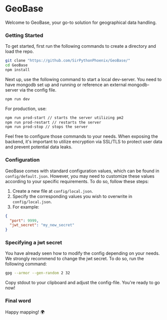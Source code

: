 # GeoBase

Welcome to GeoBase, your go-to solution for geographical data handling. 

### Getting Started

To get started, first run the following commands to create a directory and load the repo.

```bash
git clone "https://github.com/SirPythonPhoenix/GeoBase/"
cd GeoBase
npm install
```
Next up, use the following command to start a local dev-server. 
You need to have mongodb set up and running or reference an external mongodb-server via the config file.

```bash
npm run dev
```

For production, use:

```bash
npm run prod-start // starts the server utilizing pm2
npm run prod-restart // restarts the server
npm run prod-stop // stops the server
```

Feel free to configure those commands to your needs.
When exposing the backend, it's important to utilize encryption via SSL/TLS to protect user data and prevent potential data leaks.

### Configuration

GeoBase comes with standard configuration values, which can be found in `config/default.json`. However, you may need to customize these values according to your specific requirements. To do so, follow these steps:

1. Create a new file at `config/local.json`.
2. Specify the corresponding values you wish to overwrite in `config/local.json`.
3. For example:
```json
{
  "port": 9999,
  "jwt_secret": "my_new_secret"
}
```

### Specifying a jwt secret

You have already seen how to modify the config depending on your needs. We strongly recommend to change the jwt secret. To do so, run the following command:

```bash
gpg --armor --gen-random 2 32
```

Copy stdout to your clipboard and adjust the config-file. You're ready to go now!

### Final word

Happy mapping! 🌍
